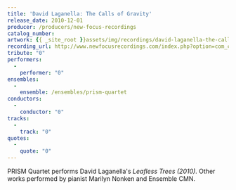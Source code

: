 ```yaml
---
title: 'David Laganella: The Calls of Gravity'
release_date: 2010-12-01
producer: /producers/new-focus-recordings
catalog_number: 
artwork: {{ _site_root }}assets/img/recordings/david-laganella-the-calls-of-gravity.jpg
recording_url: http://www.newfocusrecordings.com/index.php?option=com_content&view=article&id=109&Itemid=219
tribute: "0"
performers: 
  -
    performer: "0"
ensembles: 
  -
    ensemble: /ensembles/prism-quartet
conductors: 
  -
    conductor: "0"
tracks: 
  -
    track: "0"
quotes: 
  -
    quote: "0"
---
```

PRISM Quartet performs David Laganella's *Leafless Trees (2010)*.  Other works performed by pianist Marilyn Nonken and Ensemble CMN.